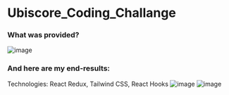 # Ubiscore_Coding_Challange
### What was provided?
![image](https://user-images.githubusercontent.com/60970485/214253359-155eb675-47b6-4c47-96b4-34a6acdb46c5.png)

### And here are my end-results: 
Technologies: React Redux, Tailwind CSS, React Hooks
![image](https://user-images.githubusercontent.com/60970485/214253103-0386c91f-1d48-4bf5-8c31-2b7fb2ec3a97.png) 
![image](https://user-images.githubusercontent.com/60970485/214253923-570dae00-b656-4fb6-a78b-2687ec5a27d0.png)
